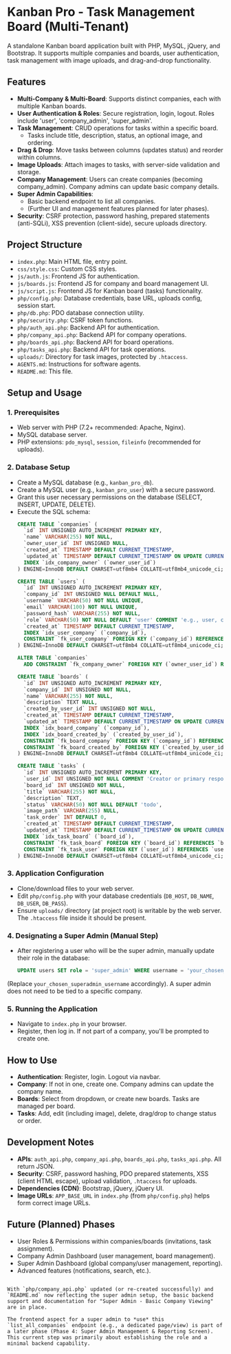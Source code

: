 # Kanban Pro - Task Management Board (Multi-Tenant)

A standalone Kanban board application built with PHP, MySQL, jQuery, and Bootstrap. It supports multiple companies and boards, user authentication, task management with image uploads, and drag-and-drop functionality.

## Features

-   **Multi-Company & Multi-Board**: Supports distinct companies, each with multiple Kanban boards.
-   **User Authentication & Roles**: Secure registration, login, logout. Roles include 'user', 'company_admin', 'super_admin'.
-   **Task Management**: CRUD operations for tasks within a specific board.
    -   Tasks include title, description, status, an optional image, and ordering.
-   **Drag & Drop**: Move tasks between columns (updates status) and reorder within columns.
-   **Image Uploads**: Attach images to tasks, with server-side validation and storage.
-   **Company Management**: Users can create companies (becoming company_admin). Company admins can update basic company details.
-   **Super Admin Capabilities**:
    -   Basic backend endpoint to list all companies.
    -   (Further UI and management features planned for later phases).
-   **Security**: CSRF protection, password hashing, prepared statements (anti-SQLi), XSS prevention (client-side), secure uploads directory.

## Project Structure

-   `index.php`: Main HTML file, entry point.
-   `css/style.css`: Custom CSS styles.
-   `js/auth.js`: Frontend JS for authentication.
-   `js/boards.js`: Frontend JS for company and board management UI.
-   `js/script.js`: Frontend JS for Kanban board (tasks) functionality.
-   `php/config.php`: Database credentials, base URL, uploads config, session start.
-   `php/db.php`: PDO database connection utility.
-   `php/security.php`: CSRF token functions.
-   `php/auth_api.php`: Backend API for authentication.
-   `php/company_api.php`: Backend API for company operations.
-   `php/boards_api.php`: Backend API for board operations.
-   `php/tasks_api.php`: Backend API for task operations.
-   `uploads/`: Directory for task images, protected by `.htaccess`.
-   `AGENTS.md`: Instructions for software agents.
-   `README.md`: This file.

## Setup and Usage

### 1. Prerequisites
-   Web server with PHP (7.2+ recommended: Apache, Nginx).
-   MySQL database server.
-   PHP extensions: `pdo_mysql`, `session`, `fileinfo` (recommended for uploads).

### 2. Database Setup
-   Create a MySQL database (e.g., `kanban_pro_db`).
-   Create a MySQL user (e.g., `kanban_pro_user`) with a secure password.
-   Grant this user necessary permissions on the database (SELECT, INSERT, UPDATE, DELETE).
-   Execute the SQL schema:
    ```sql
    CREATE TABLE `companies` (
      `id` INT UNSIGNED AUTO_INCREMENT PRIMARY KEY,
      `name` VARCHAR(255) NOT NULL,
      `owner_user_id` INT UNSIGNED NULL,
      `created_at` TIMESTAMP DEFAULT CURRENT_TIMESTAMP,
      `updated_at` TIMESTAMP DEFAULT CURRENT_TIMESTAMP ON UPDATE CURRENT_TIMESTAMP,
      INDEX `idx_company_owner` (`owner_user_id`)
    ) ENGINE=InnoDB DEFAULT CHARSET=utf8mb4 COLLATE=utf8mb4_unicode_ci;

    CREATE TABLE `users` (
      `id` INT UNSIGNED AUTO_INCREMENT PRIMARY KEY,
      `company_id` INT UNSIGNED NULL DEFAULT NULL,
      `username` VARCHAR(50) NOT NULL UNIQUE,
      `email` VARCHAR(100) NOT NULL UNIQUE,
      `password_hash` VARCHAR(255) NOT NULL,
      `role` VARCHAR(50) NOT NULL DEFAULT 'user' COMMENT 'e.g., user, company_admin, super_admin',
      `created_at` TIMESTAMP DEFAULT CURRENT_TIMESTAMP,
      INDEX `idx_user_company` (`company_id`),
      CONSTRAINT `fk_user_company` FOREIGN KEY (`company_id`) REFERENCES `companies`(`id`) ON DELETE SET NULL
    ) ENGINE=InnoDB DEFAULT CHARSET=utf8mb4 COLLATE=utf8mb4_unicode_ci;

    ALTER TABLE `companies`
      ADD CONSTRAINT `fk_company_owner` FOREIGN KEY (`owner_user_id`) REFERENCES `users`(`id`) ON DELETE SET NULL;

    CREATE TABLE `boards` (
      `id` INT UNSIGNED AUTO_INCREMENT PRIMARY KEY,
      `company_id` INT UNSIGNED NOT NULL,
      `name` VARCHAR(255) NOT NULL,
      `description` TEXT NULL,
      `created_by_user_id` INT UNSIGNED NOT NULL,
      `created_at` TIMESTAMP DEFAULT CURRENT_TIMESTAMP,
      `updated_at` TIMESTAMP DEFAULT CURRENT_TIMESTAMP ON UPDATE CURRENT_TIMESTAMP,
      INDEX `idx_board_company` (`company_id`),
      INDEX `idx_board_created_by` (`created_by_user_id`),
      CONSTRAINT `fk_board_company` FOREIGN KEY (`company_id`) REFERENCES `companies`(`id`) ON DELETE CASCADE,
      CONSTRAINT `fk_board_created_by` FOREIGN KEY (`created_by_user_id`) REFERENCES `users`(`id`) ON DELETE CASCADE
    ) ENGINE=InnoDB DEFAULT CHARSET=utf8mb4 COLLATE=utf8mb4_unicode_ci;

    CREATE TABLE `tasks` (
      `id` INT UNSIGNED AUTO_INCREMENT PRIMARY KEY,
      `user_id` INT UNSIGNED NOT NULL COMMENT 'Creator or primary responsible user',
      `board_id` INT UNSIGNED NOT NULL,
      `title` VARCHAR(255) NOT NULL,
      `description` TEXT,
      `status` VARCHAR(50) NOT NULL DEFAULT 'todo',
      `image_path` VARCHAR(255) NULL,
      `task_order` INT DEFAULT 0,
      `created_at` TIMESTAMP DEFAULT CURRENT_TIMESTAMP,
      `updated_at` TIMESTAMP DEFAULT CURRENT_TIMESTAMP ON UPDATE CURRENT_TIMESTAMP,
      INDEX `idx_task_board` (`board_id`),
      CONSTRAINT `fk_task_board` FOREIGN KEY (`board_id`) REFERENCES `boards`(`id`) ON DELETE CASCADE,
      CONSTRAINT `fk_task_user` FOREIGN KEY (`user_id`) REFERENCES `users`(`id`) ON DELETE CASCADE -- Added FK for user_id in tasks
    ) ENGINE=InnoDB DEFAULT CHARSET=utf8mb4 COLLATE=utf8mb4_unicode_ci;
    ```

### 3. Application Configuration
-   Clone/download files to your web server.
-   Edit `php/config.php` with your database credentials (`DB_HOST`, `DB_NAME`, `DB_USER`, `DB_PASS`).
-   Ensure `uploads/` directory (at project root) is writable by the web server. The `.htaccess` file inside it should be present.

### 4. Designating a Super Admin (Manual Step)
-   After registering a user who will be the super admin, manually update their role in the database:
    ```sql
    UPDATE users SET role = 'super_admin' WHERE username = 'your_chosen_superadmin_username';
    ```
   (Replace `your_chosen_superadmin_username` accordingly). A super admin does not need to be tied to a specific company.

### 5. Running the Application
-   Navigate to `index.php` in your browser.
-   Register, then log in. If not part of a company, you'll be prompted to create one.

## How to Use
-   **Authentication**: Register, login. Logout via navbar.
-   **Company**: If not in one, create one. Company admins can update the company name.
-   **Boards**: Select from dropdown, or create new boards. Tasks are managed per board.
-   **Tasks**: Add, edit (including image), delete, drag/drop to change status or order.

## Development Notes
-   **APIs**: `auth_api.php`, `company_api.php`, `boards_api.php`, `tasks_api.php`. All return JSON.
-   **Security**: CSRF, password hashing, PDO prepared statements, XSS (client HTML escape), upload validation, `.htaccess` for uploads.
-   **Dependencies (CDN)**: Bootstrap, jQuery, jQuery UI.
-   **Image URLs**: `APP_BASE_URL` in `index.php` (from `php/config.php`) helps form correct image URLs.

## Future (Planned) Phases
-   User Roles & Permissions within companies/boards (invitations, task assignment).
-   Company Admin Dashboard (user management, board management).
-   Super Admin Dashboard (global company/user management, reporting).
-   Advanced features (notifications, search, etc.).
```

With `php/company_api.php` updated (or re-created successfully) and `README.md` now reflecting the super admin setup, the basic backend support and documentation for "Super Admin - Basic Company Viewing" are in place.

The frontend aspect for a super admin to *use* this `list_all_companies` endpoint (e.g., a dedicated page/view) is part of a later phase (Phase 4: Super Admin Management & Reporting Screen). This current step was primarily about establishing the role and a minimal backend capability.

```
